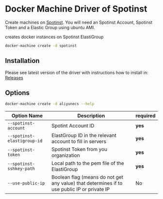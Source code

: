 <!--[metadata]>
+++
title = "Spotinst Driver for Docker Machine"
description = "Spotinst Driver for Docker Machine"
keywords = ["machine, spotinst, driver"]
[menu.main]
+++
<![end-metadata]-->
# Docker Machine Driver of Spotinst

Create machines on [Spotinst](https://spotinst.com/).  You will need an Spotinst Account, Spotinst Token and a Elastic Group using ubuntu AMI.

creates docker instances on Spotinst ElastiGroup

```bash
docker-machine create -d spotinst
```

## Installation

Please see latest version of the driver with instructions how to install in: [Releases](https://github.com/spotinst/docker-machine-driver-spotinst/releases)

## Options

```bash
docker-machine create -d aliyunecs --help
```
 Option Name                                          | Description                                           | required
------------------------------------------------------|------------------------------------------------------|----|
``--spotinst-account`` |Spotint Account ID |**yes**|
``--spotinst-elastigroup-id``|ElastGroup ID in the relevant account to fill in servers| **yes** |
``--spotinst-token``|Spotinst Token from you organization| **yes** |
``--spotinst-sshkey-path``|Local path to the pem file of the ElastiGroup| **yes** |
``--use-public-ip``|Boolean flag (means do not get any value) that determines if to use public IP or private IP| No |


